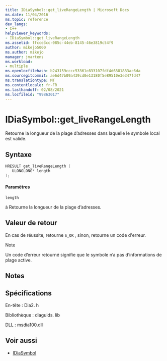 ```yaml
---
title: IDiaSymbol::get_liveRangeLength | Microsoft Docs
ms.date: 11/04/2016
ms.topic: reference
dev_langs:
- C++
helpviewer_keywords:
- IDiaSymbol::get_liveRangeLength
ms.assetid: ffcce3cc-085c-44eb-8145-46e3819c54f9
author: mikejo5000
ms.author: mikejo
manager: jmartens
ms.workload:
- multiple
ms.openlocfilehash: b243159cccc53361e833107fdf4d6381833ac6da
ms.sourcegitcommit: ae6d47b09a439cd0e13180f5e89510e3e347fd47
ms.translationtype: MT
ms.contentlocale: fr-FR
ms.lasthandoff: 02/08/2021
ms.locfileid: "99863017"
---
```

# <a name="idiasymbolget_liverangelength"></a>IDiaSymbol::get_liveRangeLength
Retourne la longueur de la plage d’adresses dans laquelle le symbole local est valide.

## <a name="syntax"></a>Syntaxe

```C++
HRESULT get_liveRangeLength ( 
   ULONGLONG* length
);
```

#### <a name="parameters"></a>Paramètres
 `length`

à Retourne la longueur de la plage d’adresses.

## <a name="return-value"></a>Valeur de retour
 En cas de réussite, retourne `S_OK` , sinon, retourne un code d'erreur.

> [!NOTE]
> Un code d’erreur retourné signifie que le symbole n’a pas d’informations de plage active.

## <a name="remarks"></a>Notes

## <a name="requirements"></a>Spécifications
 En-tête : Dia2. h

 Bibliothèque : diaguids. lib

 DLL : msdia100.dll

## <a name="see-also"></a>Voir aussi
- [IDiaSymbol](../../debugger/debug-interface-access/idiasymbol.md)